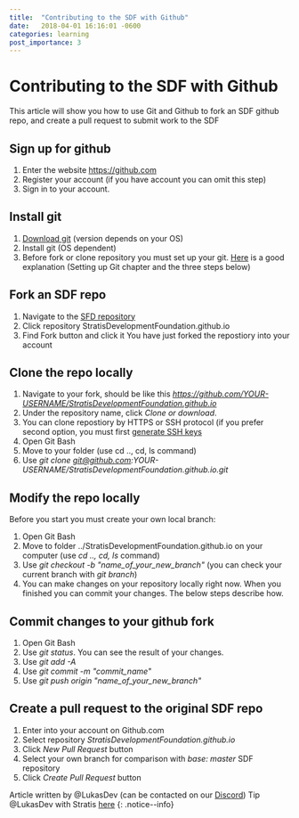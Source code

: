 ```yaml
---
title:  "Contributing to the SDF with Github"
date:   2018-04-01 16:16:01 -0600
categories: learning
post_importance: 3
---
```

# Contributing to the SDF with Github

This article will show you how to use Git and Github to fork an SDF github repo, and create a pull request to submit work to the SDF

## Sign up for github
1. Enter the website https://github.com
2. Register your account (if you have account you can omit this step)
3. Sign in to your account.

## Install git
1. [Download git](https://git-scm.com/downloads) (version depends on your OS)
2. Install git (OS dependent)
3. Before fork or clone repository you must set up your git. [Here](https://help.github.com/articles/set-up-git/)
   is a good explanation (Setting up Git chapter and the three steps below)

## Fork an SDF repo
1. Navigate to the [SFD repository](https://github.com/StratisDevelopmentFoundation)
2. Click repository StratisDevelopmentFoundation.github.io
3. Find Fork button and click it
   You have just forked the repostiory into your account

## Clone the repo locally
1. Navigate to your fork, should be like this *https://github.com/YOUR-USERNAME/StratisDevelopmentFoundation.github.io*
2. Under the repository name, click *Clone or download*.
3. You can clone repostiory by HTTPS or SSH protocol (if you prefer second option, you must first [generate SSH keys](https://help.github.com/articles/generating-a-new-ssh-key-and-adding-it-to-the-ssh-agent/)
4. Open Git Bash
5. Move to your folder (use cd .., cd, ls command)
6. Use *git clone git@github.com:YOUR-USERNAME/StratisDevelopmentFoundation.github.io.git*

## Modify the repo locally

Before you start you must create your own local branch:

1. Open Git Bash
2. Move to folder ../StratisDevelopmentFoundation.github.io on your computer (use *cd .., cd, ls* command)
3. Use *git checkout -b "name_of_your_new_branch"* (you can check your current branch with *git branch*)
4. You can make changes on your repository locally right now. When you finished you can commit your changes.
   The below steps describe how.

## Commit changes to your github fork
1. Open Git Bash
2. Use *git status*. You can see the result of your changes.
3. Use *git add -A*
4. Use *git commit -m "commit_name"*
5. Use *git push origin "name_of_your_new_branch"*

## Create a pull request to the original SDF repo
1. Enter into your account on Github.com
2. Select repository *StratisDevelopmentFoundation.github.io*
3. Click *New Pull Request* button
4. Select your own branch for comparison with *base: master* SDF repository
5. Click *Create Pull Request* button

Article written by @LukasDev (can be contacted on our [Discord](/discord/)) Tip @LukasDev with Stratis [here](https://chainz.cryptoid.info/strat/address.dws?Sdyi3wDUV4zMvwLVU4EHby2rK93GjUNUaK)
{: .notice--info}